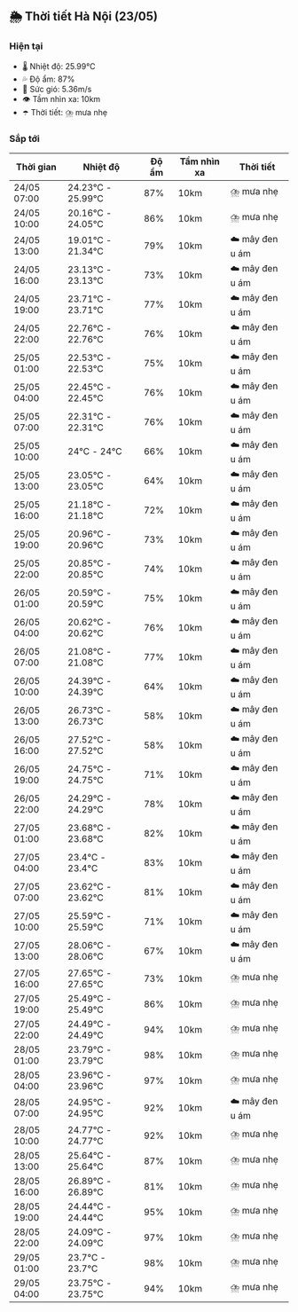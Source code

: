 ## 🌦️ Thời tiết Hà Nội (23/05)

### Hiện tại

- 🌡️ Nhiệt độ: 25.99℃
- 💦 Độ ẩm: 87%
- 💨 Sức gió: 5.36m/s
- 👁️ Tầm nhìn xa: 10km
- ☂️ Thời tiết: ⛈️ mưa nhẹ

### Sắp tới

| Thời gian | Nhiệt độ | Độ ẩm | Tầm nhìn xa | Thời tiết |
| --- | --- | --- | --- | --- |
| 24/05 07:00 | 24.23℃ - 25.99℃ | 87% | 10km | ⛈️ mưa nhẹ |
| 24/05 10:00 | 20.16℃ - 24.05℃ | 86% | 10km | ⛈️ mưa nhẹ |
| 24/05 13:00 | 19.01℃ - 21.34℃ | 79% | 10km | ☁️ mây đen u ám |
| 24/05 16:00 | 23.13℃ - 23.13℃ | 73% | 10km | ☁️ mây đen u ám |
| 24/05 19:00 | 23.71℃ - 23.71℃ | 77% | 10km | ☁️ mây đen u ám |
| 24/05 22:00 | 22.76℃ - 22.76℃ | 76% | 10km | ☁️ mây đen u ám |
| 25/05 01:00 | 22.53℃ - 22.53℃ | 75% | 10km | ☁️ mây đen u ám |
| 25/05 04:00 | 22.45℃ - 22.45℃ | 76% | 10km | ☁️ mây đen u ám |
| 25/05 07:00 | 22.31℃ - 22.31℃ | 76% | 10km | ☁️ mây đen u ám |
| 25/05 10:00 | 24℃ - 24℃ | 66% | 10km | ☁️ mây đen u ám |
| 25/05 13:00 | 23.05℃ - 23.05℃ | 64% | 10km | ☁️ mây đen u ám |
| 25/05 16:00 | 21.18℃ - 21.18℃ | 72% | 10km | ☁️ mây đen u ám |
| 25/05 19:00 | 20.96℃ - 20.96℃ | 73% | 10km | ☁️ mây đen u ám |
| 25/05 22:00 | 20.85℃ - 20.85℃ | 74% | 10km | ☁️ mây đen u ám |
| 26/05 01:00 | 20.59℃ - 20.59℃ | 75% | 10km | ☁️ mây đen u ám |
| 26/05 04:00 | 20.62℃ - 20.62℃ | 76% | 10km | ☁️ mây đen u ám |
| 26/05 07:00 | 21.08℃ - 21.08℃ | 77% | 10km | ☁️ mây đen u ám |
| 26/05 10:00 | 24.39℃ - 24.39℃ | 64% | 10km | ☁️ mây đen u ám |
| 26/05 13:00 | 26.73℃ - 26.73℃ | 58% | 10km | ☁️ mây đen u ám |
| 26/05 16:00 | 27.52℃ - 27.52℃ | 58% | 10km | ☁️ mây đen u ám |
| 26/05 19:00 | 24.75℃ - 24.75℃ | 71% | 10km | ☁️ mây đen u ám |
| 26/05 22:00 | 24.29℃ - 24.29℃ | 78% | 10km | ☁️ mây đen u ám |
| 27/05 01:00 | 23.68℃ - 23.68℃ | 82% | 10km | ☁️ mây đen u ám |
| 27/05 04:00 | 23.4℃ - 23.4℃ | 83% | 10km | ☁️ mây đen u ám |
| 27/05 07:00 | 23.62℃ - 23.62℃ | 81% | 10km | ☁️ mây đen u ám |
| 27/05 10:00 | 25.59℃ - 25.59℃ | 71% | 10km | ☁️ mây đen u ám |
| 27/05 13:00 | 28.06℃ - 28.06℃ | 67% | 10km | ☁️ mây đen u ám |
| 27/05 16:00 | 27.65℃ - 27.65℃ | 73% | 10km | ⛈️ mưa nhẹ |
| 27/05 19:00 | 25.49℃ - 25.49℃ | 86% | 10km | ⛈️ mưa nhẹ |
| 27/05 22:00 | 24.49℃ - 24.49℃ | 94% | 10km | ⛈️ mưa nhẹ |
| 28/05 01:00 | 23.79℃ - 23.79℃ | 98% | 10km | ⛈️ mưa nhẹ |
| 28/05 04:00 | 23.96℃ - 23.96℃ | 97% | 10km | ⛈️ mưa nhẹ |
| 28/05 07:00 | 24.95℃ - 24.95℃ | 92% | 10km | ☁️ mây đen u ám |
| 28/05 10:00 | 24.77℃ - 24.77℃ | 92% | 10km | ⛈️ mưa nhẹ |
| 28/05 13:00 | 25.64℃ - 25.64℃ | 87% | 10km | ⛈️ mưa nhẹ |
| 28/05 16:00 | 26.89℃ - 26.89℃ | 81% | 10km | ⛈️ mưa nhẹ |
| 28/05 19:00 | 24.44℃ - 24.44℃ | 95% | 10km | ⛈️ mưa nhẹ |
| 28/05 22:00 | 24.09℃ - 24.09℃ | 97% | 10km | ⛈️ mưa nhẹ |
| 29/05 01:00 | 23.7℃ - 23.7℃ | 98% | 10km | ⛈️ mưa nhẹ |
| 29/05 04:00 | 23.75℃ - 23.75℃ | 94% | 10km | ⛈️ mưa nhẹ |
